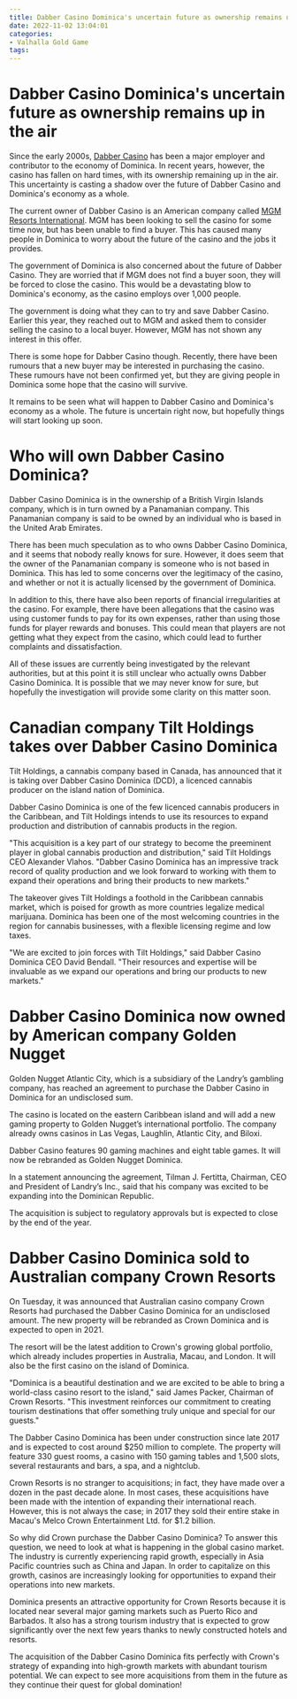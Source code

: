 ```yaml
---
title: Dabber Casino Dominica's uncertain future as ownership remains up in the air
date: 2022-11-02 13:04:01
categories:
- Valhalla Gold Game
tags:
---
```



#  Dabber Casino Dominica's uncertain future as ownership remains up in the air

Since the early 2000s, <a href="https://www.dabbercasino.com">Dabber Casino</a> has been a major employer and contributor to the economy of Dominica. In recent years, however, the casino has fallen on hard times, with its ownership remaining up in the air. This uncertainty is casting a shadow over the future of Dabber Casino and Dominica's economy as a whole.

The current owner of Dabber Casino is an American company called <a href="https://www.mgmresorts.com">MGM Resorts International</a>. MGM has been looking to sell the casino for some time now, but has been unable to find a buyer. This has caused many people in Dominica to worry about the future of the casino and the jobs it provides.

The government of Dominica is also concerned about the future of Dabber Casino. They are worried that if MGM does not find a buyer soon, they will be forced to close the casino. This would be a devastating blow to Dominica's economy, as the casino employs over 1,000 people.

The government is doing what they can to try and save Dabber Casino. Earlier this year, they reached out to MGM and asked them to consider selling the casino to a local buyer. However, MGM has not shown any interest in this offer.

There is some hope for Dabber Casino though. Recently, there have been rumours that a new buyer may be interested in purchasing the casino. These rumours have not been confirmed yet, but they are giving people in Dominica some hope that the casino will survive.

It remains to be seen what will happen to Dabber Casino and Dominica's economy as a whole. The future is uncertain right now, but hopefully things will start looking up soon.

#  Who will own Dabber Casino Dominica?

Dabber Casino Dominica is in the ownership of a British Virgin Islands company, which is in turn owned by a Panamanian company. This Panamanian company is said to be owned by an individual who is based in the United Arab Emirates.

There has been much speculation as to who owns Dabber Casino Dominica, and it seems that nobody really knows for sure. However, it does seem that the owner of the Panamanian company is someone who is not based in Dominica. This has led to some concerns over the legitimacy of the casino, and whether or not it is actually licensed by the government of Dominica.

In addition to this, there have also been reports of financial irregularities at the casino. For example, there have been allegations that the casino was using customer funds to pay for its own expenses, rather than using those funds for player rewards and bonuses. This could mean that players are not getting what they expect from the casino, which could lead to further complaints and dissatisfaction.

All of these issues are currently being investigated by the relevant authorities, but at this point it is still unclear who actually owns Dabber Casino Dominica. It is possible that we may never know for sure, but hopefully the investigation will provide some clarity on this matter soon.

#  Canadian company Tilt Holdings takes over Dabber Casino Dominica

Tilt Holdings, a cannabis company based in Canada, has announced that it is taking over Dabber Casino Dominica (DCD), a licenced cannabis producer on the island nation of Dominica.

Dabber Casino Dominica is one of the few licenced cannabis producers in the Caribbean, and Tilt Holdings intends to use its resources to expand production and distribution of cannabis products in the region.

"This acquisition is a key part of our strategy to become the preeminent player in global cannabis production and distribution," said Tilt Holdings CEO Alexander Vlahos. "Dabber Casino Dominica has an impressive track record of quality production and we look forward to working with them to expand their operations and bring their products to new markets."

The takeover gives Tilt Holdings a foothold in the Caribbean cannabis market, which is poised for growth as more countries legalize medical marijuana. Dominica has been one of the most welcoming countries in the region for cannabis businesses, with a flexible licensing regime and low taxes.

"We are excited to join forces with Tilt Holdings," said Dabber Casino Dominica CEO David Bendall. "Their resources and expertise will be invaluable as we expand our operations and bring our products to new markets."

#  Dabber Casino Dominica now owned by American company Golden Nugget

Golden Nugget Atlantic City, which is a subsidiary of the Landry’s gambling company, has reached an agreement to purchase the Dabber Casino in Dominica for an undisclosed sum.

The casino is located on the eastern Caribbean island and will add a new gaming property to Golden Nugget’s international portfolio. The company already owns casinos in Las Vegas, Laughlin, Atlantic City, and Biloxi.

Dabber Casino features 90 gaming machines and eight table games. It will now be rebranded as Golden Nugget Dominica.

In a statement announcing the agreement, Tilman J. Fertitta, Chairman, CEO and President of Landry’s Inc., said that his company was excited to be expanding into the Dominican Republic.

The acquisition is subject to regulatory approvals but is expected to close by the end of the year.

#  Dabber Casino Dominica sold to Australian company Crown Resorts

On Tuesday, it was announced that Australian casino company Crown Resorts had purchased the Dabber Casino Dominica for an undisclosed amount. The new property will be rebranded as Crown Dominica and is expected to open in 2021.

The resort will be the latest addition to Crown's growing global portfolio, which already includes properties in Australia, Macau, and London. It will also be the first casino on the island of Dominica.

"Dominica is a beautiful destination and we are excited to be able to bring a world-class casino resort to the island," said James Packer, Chairman of Crown Resorts. "This investment reinforces our commitment to creating tourism destinations that offer something truly unique and special for our guests."

The Dabber Casino Dominica has been under construction since late 2017 and is expected to cost around $250 million to complete. The property will feature 330 guest rooms, a casino with 150 gaming tables and 1,500 slots, several restaurants and bars, a spa, and a nightclub.

Crown Resorts is no stranger to acquisitions; in fact, they have made over a dozen in the past decade alone. In most cases, these acquisitions have been made with the intention of expanding their international reach. However, this is not always the case; in 2017 they sold their entire stake in Macau's Melco Crown Entertainment Ltd. for $1.2 billion.

So why did Crown purchase the Dabber Casino Dominica?
To answer this question, we need to look at what is happening in the global casino market. The industry is currently experiencing rapid growth, especially in Asia Pacific countries such as China and Japan. In order to capitalize on this growth, casinos are increasingly looking for opportunities to expand their operations into new markets.

Dominica presents an attractive opportunity for Crown Resorts because it is located near several major gaming markets such as Puerto Rico and Barbados. It also has a strong tourism industry that is expected to grow significantly over the next few years thanks to newly constructed hotels and resorts.

The acquisition of the Dabber Casino Dominica fits perfectly with Crown's strategy of expanding into high-growth markets with abundant tourism potential. We can expect to see more acquisitions from them in the future as they continue their quest for global domination!